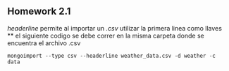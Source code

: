 ## Homework 2.1

*headerline* permite al importar un *.csv* utilizar la primera linea como llaves
** el siguiente codigo se debe correr en la misma carpeta donde se encuentra el archivo .csv

```
mongoimport --type csv --headerline weather_data.csv -d weather -c data
```
